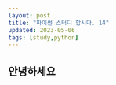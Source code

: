 ```yaml
---
layout: post
title: "파이썬 스터디 합시다. 14"
updated: 2023-05-06
tags: [study,python]
---
```


## 안녕하세요